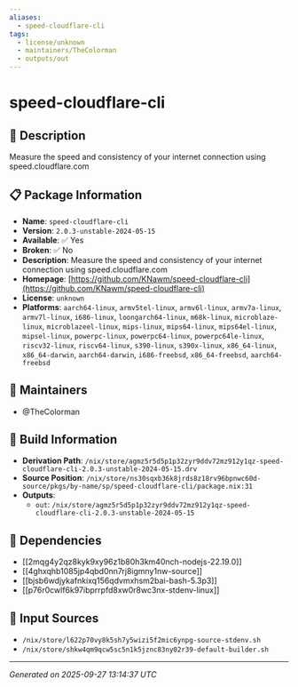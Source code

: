 ```yaml
---
aliases:
  - speed-cloudflare-cli
tags:
  - license/unknown
  - maintainers/TheColorman
  - outputs/out
---
```


# speed-cloudflare-cli

## 📝 Description

Measure the speed and consistency of your internet connection using speed.cloudflare.com

## 📋 Package Information

- **Name**: `speed-cloudflare-cli`
- **Version**: `2.0.3-unstable-2024-05-15`
- **Available**: ✅ Yes
- **Broken**: ✅ No
- **Description**: Measure the speed and consistency of your internet connection using speed.cloudflare.com
- **Homepage**: [https://github.com/KNawm/speed-cloudflare-cli](https://github.com/KNawm/speed-cloudflare-cli)
- **License**: `unknown`
- **Platforms**: `aarch64-linux`, `armv5tel-linux`, `armv6l-linux`, `armv7a-linux`, `armv7l-linux`, `i686-linux`, `loongarch64-linux`, `m68k-linux`, `microblaze-linux`, `microblazeel-linux`, `mips-linux`, `mips64-linux`, `mips64el-linux`, `mipsel-linux`, `powerpc-linux`, `powerpc64-linux`, `powerpc64le-linux`, `riscv32-linux`, `riscv64-linux`, `s390-linux`, `s390x-linux`, `x86_64-linux`, `x86_64-darwin`, `aarch64-darwin`, `i686-freebsd`, `x86_64-freebsd`, `aarch64-freebsd`
## 👥 Maintainers

- @TheColorman


## 🔧 Build Information

- **Derivation Path**: `/nix/store/agmz5r5d5p1p32zyr9ddv72mz912y1qz-speed-cloudflare-cli-2.0.3-unstable-2024-05-15.drv`
- **Source Position**: `/nix/store/ns30sqxb36k8jrds8z18rv96bpnwc60d-source/pkgs/by-name/sp/speed-cloudflare-cli/package.nix:31`
- **Outputs**:
  - `out`:  `/nix/store/agmz5r5d5p1p32zyr9ddv72mz912y1qz-speed-cloudflare-cli-2.0.3-unstable-2024-05-15`

## 🔗 Dependencies

- [[2mqg4y2qz8kyk9xy96z1b80h3km40nch-nodejs-22.19.0]]
- [[4ghxqhb1085jp4qbd0nn7rj8igmny1nw-source]]
- [[bjsb6wdjykafnkixq156qdvmxhsm2bai-bash-5.3p3]]
- [[p76r0cwlf6k97ibprrpfd8xw0r8wc3nx-stdenv-linux]]

## 📁 Input Sources

- `/nix/store/l622p70vy8k5sh7y5wizi5f2mic6ynpg-source-stdenv.sh`
- `/nix/store/shkw4qm9qcw5sc5n1k5jznc83ny02r39-default-builder.sh`

---
*Generated on 2025-09-27 13:14:37 UTC*
